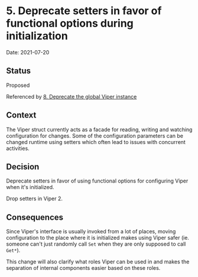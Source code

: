 # 5. Deprecate setters in favor of functional options during initialization

Date: 2021-07-20

## Status

Proposed

Referenced by [8. Deprecate the global Viper instance](0008-deprecate-the-global-viper-instance.md)

## Context

The Viper struct currently acts as a facade for reading, writing and watching configuration for changes.
Some of the configuration parameters can be changed runtime using setters which often lead to issues
with concurrent activities.

## Decision

Deprecate setters in favor of using functional options for configuring Viper when it's initialized.

Drop setters in Viper 2.

## Consequences

Since Viper's interface is usually invoked from a lot of places,
moving configuration to the place where it is initialized makes using Viper safer
(ie. someone can't just randomly call `Set` when they are only supposed to call `Get*`).

This change will also clarify what roles Viper can be used in and
makes the separation of internal components easier based on these roles.
